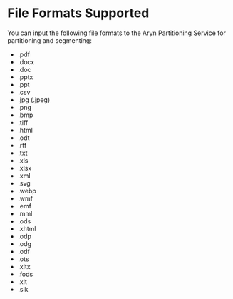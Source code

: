 File Formats Supported 
=========================

You can input the following file formats to the Aryn Partitioning Service for partitioning and segmenting:

- .pdf
- .docx
- .doc
- .pptx
- .ppt
- .csv
- .jpg (.jpeg)
- .png
- .bmp
- .tiff
- .html 
- .odt
- .rtf
- .txt
- .xls
- .xlsx
- .xml
- .svg
- .webp
- .wmf
- .emf
- .mml
- .ods
- .xhtml
- .odp
- .odg
- .odf
- .ots
- .xltx
- .fods
- .xlt
- .slk
